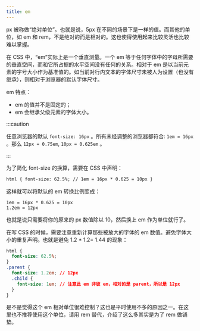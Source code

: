 ```yaml
---
title: em
---
```


px 被称做“绝对单位”。也就是说，5px 在不同的场景下是一样的值。而其他的单位，如 em 和 rem，不是绝对的而是相对的。这也使得使用起来比较灵活也比较难以掌握。

在 CSS 中，“em”实际上是一个垂直测量。一个 em 等于任何字体中的字母所需要的垂直空间，而和它所占据的水平空间没有任何的关系。相对于 em 是以当前元素的字号大小作为基准值的。如当前对行内文本的字体尺寸未被人为设置（也没有继承），则相对于浏览器的默认字体尺寸。

em 特点：

- em 的值并不是固定的；
- em 会继承父级元素的字体大小。

:::caution

任意浏览器的默认 `font-size: 16px` 。所有未经调整的浏览器都符合: `1em = 16px` 。那么 `12px = 0.75em`, `10px = 0.625em` 。

:::

为了简化 font-size 的换算，需要在 CSS 中声明：

```html
html { font-size: 62.5%; // 1em = 16px * 0.625 = 10px }
```

这样就可以将默认的 em 转换比例变成：

```text
1em = 16px * 0.625 = 10px
1.2em = 12px
```

也就是说只需要将你的原来的 px 数值除以 10，然后换上 em 作为单位就行了。

在写 CSS 的时候，需要注意重新计算那些被放大的字体的 em 数值。避免字体大小的重复声明。也就是避免 1.2 \* 1.2= 1.44 的现象：

```css
html {
  font-size: 62.5%;
}
.parent {
  font-size: 1.2em; // 12px
  .child {
    font-size: 1em; // 注意此 em 非彼 em，相对的是 parent，所以是 12px
  }
}
```

是不是觉得这个 em 相对单位很难控制？这也是平时使用不多的原因之一。在这里也不推荐使用这个单位，请用 rem 替代，介绍了这么多其实是为了 rem 做铺垫。
